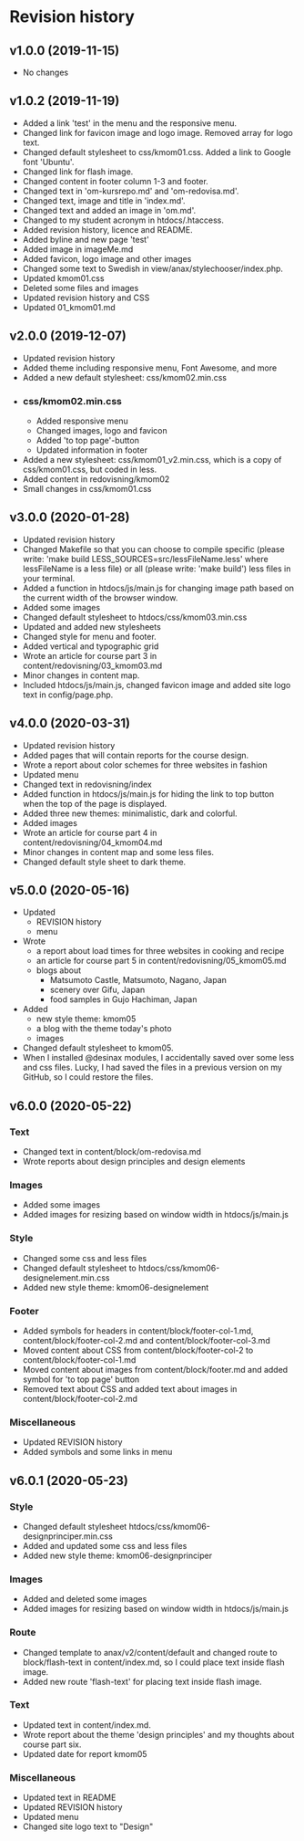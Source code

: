 Revision history
================

v1.0.0 (2019-11-15)
-------------------

* No changes

v1.0.2 (2019-11-19)
-------------------

* Added a link 'test' in the menu and the responsive menu.
* Changed link for favicon image and logo image. Removed array for logo text.   
* Changed default stylesheet to css/kmom01.css. Added a link to Google font 'Ubuntu'.
* Changed link for flash image.
* Changed content in footer column 1-3 and footer.
* Changed text in 'om-kursrepo.md' and 'om-redovisa.md'.
* Changed text, image and title in 'index.md'.
* Changed text and added an image in 'om.md'.
* Changed to my student acronym in htdocs/.htaccess.
* Added revision history, licence and README.
* Added byline and new page 'test'
* Added image in imageMe.md
* Added favicon, logo image and other images
* Changed some text to Swedish in view/anax/stylechooser/index.php.
* Updated kmom01.css
* Deleted some files and images
* Updated revision history and CSS
* Updated 01_kmom01.md

v2.0.0 (2019-12-07)
-------------------

* Updated revision history
* Added theme including responsive menu, Font Awesome, and more
* Added a new default stylesheet: css/kmom02.min.css
* ### css/kmom02.min.css
    * Added responsive menu
    * Changed images, logo and favicon
    * Added 'to top page'-button
    * Updated information in footer
* Added a new stylesheet: css/kmom01_v2.min.css, which is a copy of css/kmom01.css, but coded in less.
* Added content in redovisning/kmom02
* Small changes in css/kmom01.css

v3.0.0 (2020-01-28)
-------------------

* Updated revision history
* Changed Makefile so that you can choose to compile specific (please write: 'make build LESS_SOURCES=src/lessFileName.less' where lessFileName is a less file) or all (please write: 'make build') less files in your terminal.
* Added a function in htdocs/js/main.js for changing image path based on the current width of the browser window.
* Added some images
* Changed default stylesheet to htdocs/css/kmom03.min.css
* Updated and added new stylesheets
* Changed style for menu and footer.
* Added vertical and typographic grid
* Wrote an article for course part 3 in content/redovisning/03_kmom03.md
* Minor changes in content map.
* Included htdocs/js/main.js, changed favicon image and added site logo text in config/page.php. 

v4.0.0 (2020-03-31)
-------------------

* Updated revision history
* Added pages that will contain reports for the course design.
* Wrote a report about color schemes for three websites in fashion
* Updated menu
* Changed text in redovisning/index
* Added function in htdocs/js/main.js for hiding the link to top button when the top of the page is displayed.
* Added three new themes: minimalistic, dark and colorful.
* Added images
* Wrote an article for course part 4 in content/redovisning/04_kmom04.md
* Minor changes in content map and some less files.
* Changed default style sheet to dark theme.

v5.0.0 (2020-05-16)
-------------------

* Updated
    * REVISION history
    * menu
* Wrote
    * a report about load times for three websites in cooking and recipe
    * an article for course part 5 in content/redovisning/05_kmom05.md
    * blogs about
        * Matsumoto Castle, Matsumoto, Nagano, Japan
        * scenery over Gifu, Japan
        * food samples in Gujo Hachiman, Japan
* Added
    * new style theme: kmom05
    * a blog with the theme today's photo
    * images
* Changed default stylesheet to kmom05.
* When I installed @desinax modules, I accidentally saved over some less and css files. Lucky, I had saved the files in a previous version on my GitHub, so I could restore the files.

v6.0.0 (2020-05-22)
-------------------

### Text

* Changed text in content/block/om-redovisa.md  
* Wrote reports about design principles and design elements

### Images

* Added some images
* Added images for resizing based on window width in htdocs/js/main.js

### Style

* Changed some css and less files
* Changed default stylesheet to htdocs/css/kmom06-designelement.min.css
* Added new style theme: kmom06-designelement

### Footer

* Added symbols for headers in content/block/footer-col-1.md, content/block/footer-col-2.md and content/block/footer-col-3.md
* Moved content about CSS from content/block/footer-col-2 to content/block/footer-col-1.md
* Moved content about images from content/block/footer.md and added symbol for 'to top page' button
* Removed text about CSS and added text about images in content/block/footer-col-2.md

### Miscellaneous

* Updated REVISION history
* Added symbols and some links in menu

v6.0.1 (2020-05-23)
-------------------

### Style

* Changed default stylesheet htdocs/css/kmom06-designprinciper.min.css
* Added and updated some css and less files
* Added new style theme: kmom06-designprinciper

### Images

* Added and deleted some images
* Added images for resizing based on window width in htdocs/js/main.js

### Route

* Changed template to anax/v2/content/default and changed route to block/flash-text in content/index.md, so I could place text inside flash image.
* Added new route 'flash-text' for placing text inside flash image.

### Text

* Updated text in content/index.md.
* Wrote report about the theme 'design principles' and my thoughts about course part six.
* Updated date for report kmom05

### Miscellaneous

* Updated text in README
* Updated REVISION history
* Updated menu
* Changed site logo text to "Design"
